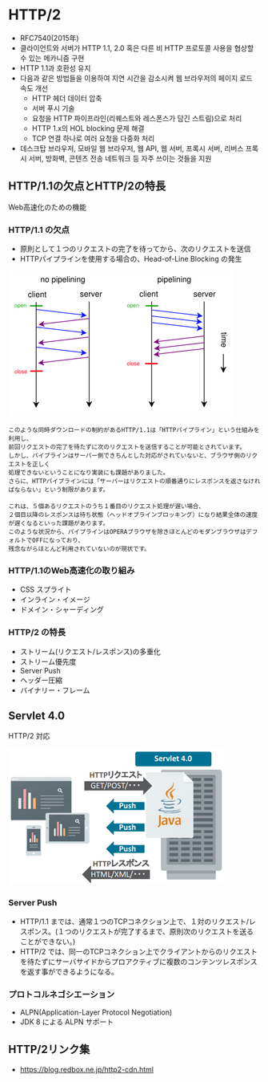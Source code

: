 # HTTP/2
- RFC7540(2015年)
- 클라이언트와 서버가 HTTP 1.1, 2.0 혹은 다른 비 HTTP 프로토콜 사용을 협상할 수 있는 메카니즘 구현
- HTTP 1.1과 호환성 유지
- 다음과 같은 방법들을 이용하여 지연 시간을 감소시켜 웹 브라우저의 페이지 로드 속도 개선
    - HTTP 헤더 데이터 압축
    - 서버 푸시 기술
    - 요청을 HTTP 파이프라인(리퀘스트와 레스폰스가 담긴 스트림)으로 처리
    - HTTP 1.x의 HOL blocking 문제 해결
    - TCP 연결 하나로 여러 요청을 다중화 처리
- 데스크탑 브라우저, 모바일 웹 브라우저, 웹 API, 웹 서버, 프록시 서버, 리버스 프록시 서버, 방화벽, 콘텐츠 전송 네트워크 등 자주 쓰이는 것들을 지원

## HTTP/1.1の欠点とHTTP/2の特長
Web高速化のための機能

### HTTP/1.1 の欠点
- 原則として１つのリクエストの完了を待ってから、次のリクエストを送信
- HTTPパイプラインを使用する場合の、Head-of-Line Blocking の発生

![](https://github.com/buzzricksons/til/blob/master/_Image/Http/pipeline.png)

```
このような同時ダウンロードの制約があるHTTP/1.1は「HTTPパイプライン」という仕組みを利用し、
前回リクエストの完了を待たずに次のリクエストを送信することが可能とされています。
しかし、パイプラインはサーバー側できちんとした対応がされていないと、ブラウザ側のリクエストを正しく
処理できないということになり実装にも課題がありました。
さらに、HTTPパイプラインには「サーバーはリクエストの順番通りにレスポンスを返さなければならない」という制限があります。

これは、５個あるリクエストのうち１番目のリクエスト処理が遅い場合、
２個目以降のレスポンスは待ち状態（ヘッドオブラインブロッキング）になり結果全体の速度が遅くなるといった課題があります。
このような状況から、パイプラインはOPERAブラウザを除きほとんどのモダンブラウザはデフォルトでOFFになっており、
残念ながらほとんど利用されていないのが現状です。
```

### HTTP/1.1のWeb高速化の取り組み
- CSS スプライト
- インライン・イメージ
- ドメイン・シャーディング

### HTTP/2 の特長
- ストリーム(リクエスト/レスポンス)の多重化
- ストリーム優先度
- Server Push
- ヘッダー圧縮
- バイナリー・フレーム

## Servlet 4.0
HTTP/2 対応

![](https://github.com/buzzricksons/til/blob/master/_Image/Http/servlet4.png)

### Server Push
- HTTP/1.1 までは、通常１つのTCPコネクション上で、１対のリクエスト/レスポンス。(１つのリクエストが完了するまで、原則次のリクエストを送ることができない。)
- HTTP/2 では、同一のTCPコネクション上でクライアントからのリクエストを待たずにサーバサイドからプロアクティブに複数のコンテンツレスポンスを返す事ができるようになる。

### プロトコルネゴシエーション
- ALPN(Application-Layer Protocol Negotiation)
- JDK 8 による ALPN サポート

## HTTP/2リンク集
- https://blog.redbox.ne.jp/http2-cdn.html
